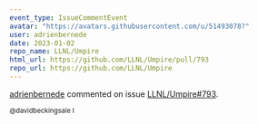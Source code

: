 ```yaml
---
event_type: IssueCommentEvent
avatar: "https://avatars.githubusercontent.com/u/51493078?"
user: adrienbernede
date: 2023-01-02
repo_name: LLNL/Umpire
html_url: https://github.com/LLNL/Umpire/pull/793
repo_url: https://github.com/LLNL/Umpire
---
```


<a href='https://github.com/adrienbernede' target='_blank'>adrienbernede</a> commented on issue <a href='https://github.com/LLNL/Umpire/pull/793' target='_blank'>LLNL/Umpire#793</a>.

<small>@davidbeckingsale I